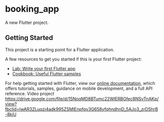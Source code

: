 # booking_app

A new Flutter project.

## Getting Started

This project is a starting point for a Flutter application.

A few resources to get you started if this is your first Flutter project:

- [Lab: Write your first Flutter app](https://flutter.dev/docs/get-started/codelab)
- [Cookbook: Useful Flutter samples](https://flutter.dev/docs/cookbook)

For help getting started with Flutter, view our
[online documentation](https://flutter.dev/docs), which offers tutorials,
samples, guidance on mobile development, and a full API reference.
Video project
https://drive.google.com/file/d/15NoqMD8BTumc22WlERBGfec8NSvTnAKp/view?fbclid=IwAR3ZLuqzi4adk995ZSMlEnpfqv3G658yfqhndhnD_5AJo3_zrDShrB-8kjU
